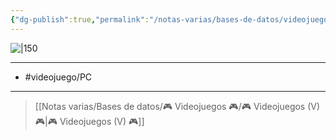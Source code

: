 ```yaml
---
{"dg-publish":true,"permalink":"/notas-varias/bases-de-datos/videojuegos/v-project-zomboid/"}
---
```



![|150](https://images.igdb.com/igdb/image/upload/t_cover_big/co3whw.jpg)

---

- #videojuego/PC 

---

> [[Notas varias/Bases de datos/🎮 Videojuegos 🎮/🎮 Videojuegos (V) 🎮\|🎮 Videojuegos (V) 🎮]]